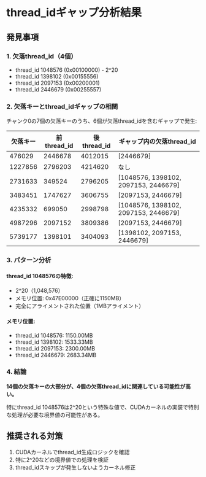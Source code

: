 # thread_idギャップ分析結果

## 発見事項

### 1. 欠落thread_id（4個）
- thread_id 1048576 (0x00100000) - 2^20
- thread_id 1398102 (0x00155556)
- thread_id 2097153 (0x00200001)
- thread_id 2446679 (0x00255557)

### 2. 欠落キーとthread_idギャップの相関

チャンク0の7個の欠落キーのうち、6個が欠落thread_idを含むギャップで発生:

| 欠落キー | 前thread_id | 後thread_id | ギャップ内の欠落thread_id |
|---------|------------|------------|------------------------|
| 476029  | 2446678    | 4012015    | [2446679] |
| 1227856 | 2796203    | 4214620    | なし |
| 2731633 | 349524     | 2796205    | [1048576, 1398102, 2097153, 2446679] |
| 3483451 | 1747627    | 3606755    | [2097153, 2446679] |
| 4235332 | 699050     | 2998798    | [1048576, 1398102, 2097153, 2446679] |
| 4987296 | 2097152    | 3809386    | [2097153, 2446679] |
| 5739177 | 1398101    | 3404093    | [1398102, 2097153, 2446679] |

### 3. パターン分析

#### thread_id 1048576の特徴:
- 2^20（1,048,576）
- メモリ位置: 0x47E00000（正確に1150MB）
- 完全にアライメントされた位置（1MBアライメント）

#### メモリ位置:
- thread_id 1048576: 1150.00MB
- thread_id 1398102: 1533.33MB  
- thread_id 2097153: 2300.00MB
- thread_id 2446679: 2683.34MB

### 4. 結論

**14個の欠落キーの大部分が、4個の欠落thread_idに関連している可能性が高い。**

特にthread_id 1048576は2^20という特殊な値で、CUDAカーネルの実装で特別な処理が必要な境界値の可能性がある。

## 推奨される対策

1. CUDAカーネルでthread_id生成ロジックを確認
2. 特に2^20などの境界値での処理を検証
3. thread_idスキップが発生しないようカーネル修正